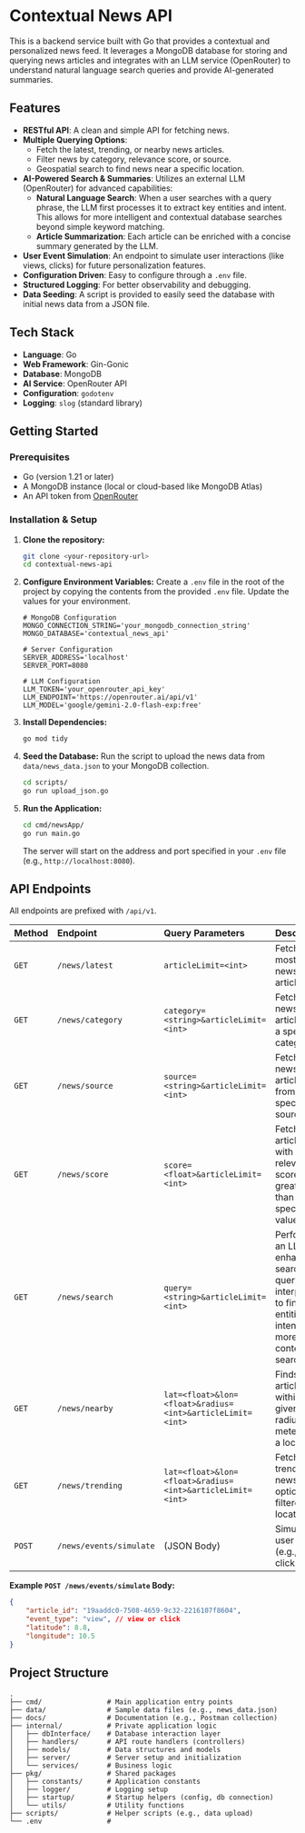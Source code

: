 # Contextual News API

This is a backend service built with Go that provides a contextual and personalized news feed. It leverages a MongoDB database for storing and querying news articles and integrates with an LLM service (OpenRouter) to understand natural language search queries and provide AI-generated summaries.

## Features

-   **RESTful API**: A clean and simple API for fetching news.
-   **Multiple Querying Options**:
    -   Fetch the latest, trending, or nearby news articles.
    -   Filter news by category, relevance score, or source.
    -   Geospatial search to find news near a specific location.
-   **AI-Powered Search & Summaries**: Utilizes an external LLM (OpenRouter) for advanced capabilities:
    -   **Natural Language Search**: When a user searches with a query phrase, the LLM first processes it to extract key entities and intent. This allows for more intelligent and contextual database searches beyond simple keyword matching.
    -   **Article Summarization**: Each article can be enriched with a concise summary generated by the LLM.
-   **User Event Simulation**: An endpoint to simulate user interactions (like views, clicks) for future personalization features.
-   **Configuration Driven**: Easy to configure through a `.env` file.
-   **Structured Logging**: For better observability and debugging.
-   **Data Seeding**: A script is provided to easily seed the database with initial news data from a JSON file.

## Tech Stack

-   **Language**: Go
-   **Web Framework**: Gin-Gonic
-   **Database**: MongoDB
-   **AI Service**: OpenRouter API
-   **Configuration**: `godotenv`
-   **Logging**: `slog` (standard library)

## Getting Started

### Prerequisites

-   Go (version 1.21 or later)
-   A MongoDB instance (local or cloud-based like MongoDB Atlas)
-   An API token from [OpenRouter](https://openrouter.ai/)

### Installation & Setup

1.  **Clone the repository:**
    ```sh
    git clone <your-repository-url>
    cd contextual-news-api
    ```

2.  **Configure Environment Variables:**
    Create a `.env` file in the root of the project by copying the contents from the provided `.env` file. Update the values for your environment.

    ```env
    # MongoDB Configuration
    MONGO_CONNECTION_STRING='your_mongodb_connection_string'
    MONGO_DATABASE='contextual_news_api'

    # Server Configuration
    SERVER_ADDRESS='localhost'
    SERVER_PORT=8080

    # LLM Configuration
    LLM_TOKEN='your_openrouter_api_key'
    LLM_ENDPOINT='https://openrouter.ai/api/v1'
    LLM_MODEL='google/gemini-2.0-flash-exp:free'
    ```

3.  **Install Dependencies:**
    ```sh
    go mod tidy
    ```

4.  **Seed the Database:**
    Run the script to upload the news data from `data/news_data.json` to your MongoDB collection.

    ```sh
    cd scripts/
    go run upload_json.go
    ```

5.  **Run the Application:**
    ```sh
    cd cmd/newsApp/
    go run main.go
    ```
    The server will start on the address and port specified in your `.env` file (e.g., `http://localhost:8080`).

## API Endpoints

All endpoints are prefixed with `/api/v1`.

| Method | Endpoint                | Query Parameters                                             | Description                                                              |
| :----- | :---------------------- | :----------------------------------------------------------- | :----------------------------------------------------------------------- |
| `GET`  | `/news/latest`          | `articleLimit=<int>`                                         | Fetches the most recent news articles.                                   |
| `GET`  | `/news/category`        | `category=<string>&articleLimit=<int>`                       | Fetches news articles for a specific category.                           |
| `GET`  | `/news/source`          | `source=<string>&articleLimit=<int>`                         | Fetches news articles from a specific source.                            |
| `GET`  | `/news/score`           | `score=<float>&articleLimit=<int>`                           | Fetches articles with a relevance score greater than the specified value. |
| `GET`  | `/news/search`          | `query=<string>&articleLimit=<int>`                          | Performs an LLM-enhanced search. The query is interpreted to find entities and intent for a more contextual search. |
| `GET`  | `/news/nearby`          | `lat=<float>&lon=<float>&radius=<int>&articleLimit=<int>`     | Finds news articles within a given radius (in meters) of a location.     |
| `GET`  | `/news/trending`        | `lat=<float>&lon=<float>&radius=<int>&articleLimit=<int>`     | Fetches trending news, optionally filtered by location.                  |
| `POST` | `/news/events/simulate` | (JSON Body)                                                  | Simulates a user event (e.g., view, click).                              |

**Example `POST /news/events/simulate` Body:**
```json
{
    "article_id": "19aaddc0-7508-4659-9c32-2216107f8604",
    "event_type": "view", // view or click
    "latitude": 8.8,
    "longitude": 10.5
}
```

## Project Structure

```
.
├── cmd/                # Main application entry points
├── data/               # Sample data files (e.g., news_data.json)
├── docs/               # Documentation (e.g., Postman collection)
├── internal/           # Private application logic
│   ├── dbInterface/    # Database interaction layer
│   ├── handlers/       # API route handlers (controllers)
│   ├── models/         # Data structures and models
│   ├── server/         # Server setup and initialization
│   └── services/       # Business logic
├── pkg/                # Shared packages
│   ├── constants/      # Application constants
│   ├── logger/         # Logging setup
│   ├── startup/        # Startup helpers (config, db connection)
│   └── utils/          # Utility functions
├── scripts/            # Helper scripts (e.g., data upload)
└── .env                #